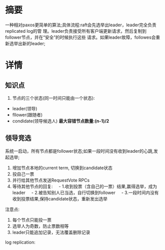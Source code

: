# 摘要
一种相对paxos更简单的算法;具体流程:raft会先选举出leader，leader完全负责replicated log的管
理。leader负责接受所有客户端更新请求，然后复制到follower节点，并在“安全”的时候执行这些
请求。如果leader故障，followes会重新选举出新的leader;

# 详情
## 知识点
1. 节点的三个状态(同一时间只能由一个状态):
* leader(领导)
* fllower(跟随者)
* condidate(领导候选人)
**最大容错节点数量:(n-1)/2**

## 领导竞选
系统一启动，所有节点都是follower状态;如果一段时间没有收到leader的心跳,发起选举;  
1. 增加节点本地的current term, 切换到candidate状态
2. 投自己一票
3. 并行给其他节点发送RequestVote RPCs
4. 等待其他节点的回复:
    - 1.收到投票（含自己的一票）结果,赢得选举，成为leader
    - 2.被告知别人已当选，自行切换到follower
    - 3.一段时间内没有收到投票结果,保持candidate状态，重新发出选举

注意点: 
1. 每个节点只能投一票
2. 选举人为奇数，防止票数相等
3. leader只能追加记录，无法覆盖删除记录

log replication: